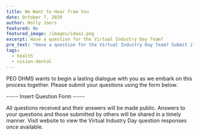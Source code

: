 ```yaml
---
title: We Want to Hear from You
date: October 7, 2020
author: Holly Joers
featured: No
featured_image: /images/idea1.png
excerpt: Have a question for the Virtual Industry Day Team?
pre_text: "Have a question for the Virtual Industry Day Team? Submit it below. "
tags:
  - health
  - vision-dental
---
```

PEO DHMS wants to begin a lasting dialogue with you as we embark on this process together. Please submit your questions using the form below. 

----- Insert Question Form -----

All questions received and their answers will be made public. Answers to your questions and those submitted by others will be shared in a timely manner. Visit website to view the Virtual Industry Day question responses once available. 
